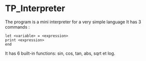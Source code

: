 # TP_Interpreter
The program is a mini interpreter for a very simple language 
It has 3 commands :

    let <variable> = <expression>
    print <expression>
    end
It has 6 built-in functions: sin, cos, tan, abs, sqrt et log.
